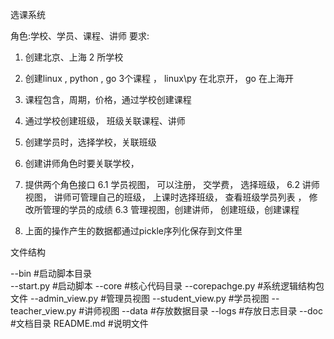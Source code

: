 选课系统

角色:学校、学员、课程、讲师
要求:
1. 创建北京、上海 2 所学校
2. 创建linux , python , go 3个课程 ， linux\py 在北京开， go 在上海开
3. 课程包含，周期，价格，通过学校创建课程 
4. 通过学校创建班级， 班级关联课程、讲师
5. 创建学员时，选择学校，关联班级
5. 创建讲师角色时要关联学校， 
6. 提供两个角色接口
6.1 学员视图， 可以注册， 交学费， 选择班级，
6.2 讲师视图， 讲师可管理自己的班级， 上课时选择班级， 查看班级学员列表 ， 修改所管理的学员的成绩 
6.3 管理视图，创建讲师， 创建班级，创建课程

7. 上面的操作产生的数据都通过pickle序列化保存到文件里



文件结构

--bin                       #启动脚本目录                      
    --start.py              #启动脚本
--core                      #核心代码目录
    --corepachge.py         #系统逻辑结构包文件
    --admin_view.py         #管理员视图
    --student_view.py       #学员视图
    --teacher_view.py       #讲师视图
--data                      #存放数据目录
--logs                      #存放日志目录
--doc                       #文档目录
README.md                   #说明文件

